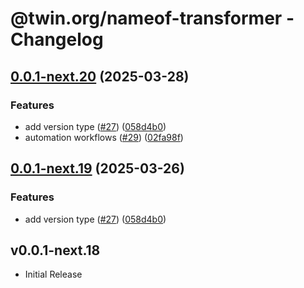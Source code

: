 # @twin.org/nameof-transformer - Changelog

## [0.0.1-next.20](https://github.com/twinfoundation/tools/compare/nameof-transformer-v0.0.1-next.19...nameof-transformer-v0.0.1-next.20) (2025-03-28)


### Features

* add version type ([#27](https://github.com/twinfoundation/tools/issues/27)) ([058d4b0](https://github.com/twinfoundation/tools/commit/058d4b0ba9201ea2803e59f25e741788ceb1063f))
* automation workflows ([#29](https://github.com/twinfoundation/tools/issues/29)) ([02fa98f](https://github.com/twinfoundation/tools/commit/02fa98f534d6e5fcfe59eefc2ff0e20bffd9c0f7))

## [0.0.1-next.19](https://github.com/twinfoundation/tools/compare/nameof-transformer-v0.0.1-next.18...nameof-transformer-v0.0.1-next.19) (2025-03-26)


### Features

* add version type ([#27](https://github.com/twinfoundation/tools/issues/27)) ([058d4b0](https://github.com/twinfoundation/tools/commit/058d4b0ba9201ea2803e59f25e741788ceb1063f))

## v0.0.1-next.18

- Initial Release
